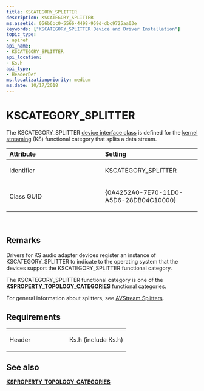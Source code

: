 ```yaml
---
title: KSCATEGORY_SPLITTER
description: KSCATEGORY_SPLITTER
ms.assetid: 056b6bc0-5566-4498-959d-dbc9725aa03e
keywords: ["KSCATEGORY_SPLITTER Device and Driver Installation"]
topic_type:
- apiref
api_name:
- KSCATEGORY_SPLITTER
api_location:
- Ks.h
api_type:
- HeaderDef
ms.localizationpriority: medium
ms.date: 10/17/2018
---
```


# KSCATEGORY_SPLITTER


The KSCATEGORY_SPLITTER [device interface class](https://msdn.microsoft.com/library/windows/hardware/ff541339) is defined for the [kernel streaming](https://msdn.microsoft.com/library/windows/hardware/ff568277) (KS) functional category that splits a data stream.

<table>
<colgroup>
<col width="50%" />
<col width="50%" />
</colgroup>
<thead>
<tr class="header">
<th align="left">Attribute</th>
<th align="left">Setting</th>
</tr>
</thead>
<tbody>
<tr class="odd">
<td align="left"><p>Identifier</p></td>
<td align="left"><p>KSCATEGORY_SPLITTER</p></td>
</tr>
<tr class="even">
<td align="left"><p>Class GUID</p></td>
<td align="left"><p>{0A4252A0-7E70-11D0-A5D6-28DB04C10000}</p></td>
</tr>
</tbody>
</table>

 

Remarks
-------

Drivers for KS audio adapter devices register an instance of KSCATEGORY_SPLITTER to indicate to the operating system that the devices support the KSCATEGORY_SPLITTER functional category.

The KSCATEGORY_SPLITTER functional category is one of the [**KSPROPERTY_TOPOLOGY_CATEGORIES**](https://msdn.microsoft.com/library/windows/hardware/ff565799) functional categories.

For general information about splitters, see [AVStream Splitters](https://msdn.microsoft.com/library/windows/hardware/ff554255).

Requirements
------------

<table>
<colgroup>
<col width="50%" />
<col width="50%" />
</colgroup>
<tbody>
<tr class="odd">
<td align="left"><p>Header</p></td>
<td align="left">Ks.h (include Ks.h)</td>
</tr>
</tbody>
</table>

## See also


[**KSPROPERTY_TOPOLOGY_CATEGORIES**](https://msdn.microsoft.com/library/windows/hardware/ff565799)

 

 






